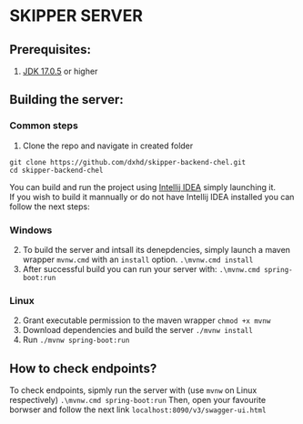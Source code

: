 # SKIPPER SERVER
## Prerequisites:
1. [JDK 17.0.5](https://www.oracle.com/java/technologies/javase/jdk17-archive-downloads.html) or higher
## Building the server:
### Common steps
1. Clone the repo and navigate in created folder
```
git clone https://github.com/dxhd/skipper-backend-chel.git
cd skipper-backend-chel
```
You can build and run the project using [Intellij IDEA](https://www.jetbrains.com/idea/download/#section=linux) simply launching it.
<br/>
If you wish to build it mannually or do not have Intellij IDEA installed you can follow the next steps:
### Windows
2. To build the server and intsall its denepdencies, simply launch a maven wrapper `mvnw.cmd` with an `install` option.
`.\mvnw.cmd install`
3. After successful build you can run your server with:
`.\mvnw.cmd spring-boot:run`
### Linux
2. Grant executable permission to the maven wrapper
`chmod +x mvnw`
3. Download dependencies and build the server
`./mvnw install`
4. Run
`./mvnw spring-boot:run`
## How to check endpoints?
To check endpoints, sipmly run the server with (use `mvnw` on Linux respectively)
`.\mvnw.cmd spring-boot:run`
Then, open your favourite borwser and follow the next link `localhost:8090/v3/swagger-ui.html`
